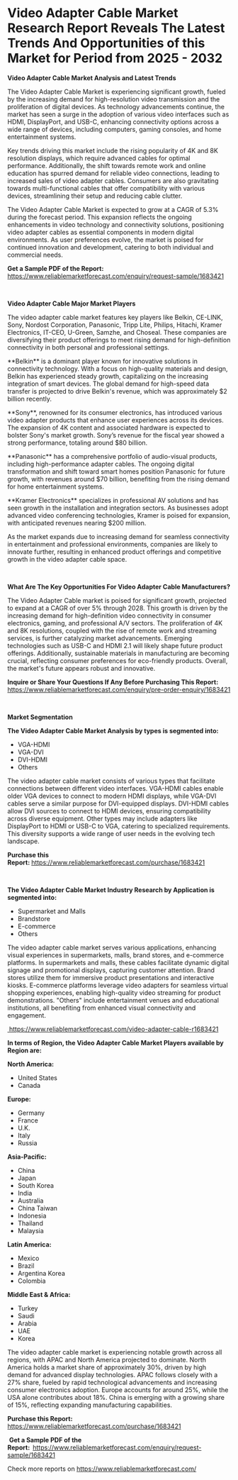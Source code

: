<p><h1>Video Adapter Cable Market Research Report Reveals The Latest Trends And Opportunities of this Market for Period from 2025 - 2032</h1></p><p><strong>Video Adapter Cable Market Analysis and Latest Trends</strong></p>
<p><p>The Video Adapter Cable Market is experiencing significant growth, fueled by the increasing demand for high-resolution video transmission and the proliferation of digital devices. As technology advancements continue, the market has seen a surge in the adoption of various video interfaces such as HDMI, DisplayPort, and USB-C, enhancing connectivity options across a wide range of devices, including computers, gaming consoles, and home entertainment systems.</p><p>Key trends driving this market include the rising popularity of 4K and 8K resolution displays, which require advanced cables for optimal performance. Additionally, the shift towards remote work and online education has spurred demand for reliable video connections, leading to increased sales of video adapter cables. Consumers are also gravitating towards multi-functional cables that offer compatibility with various devices, streamlining their setup and reducing cable clutter.</p><p>The Video Adapter Cable Market is expected to grow at a CAGR of 5.3% during the forecast period. This expansion reflects the ongoing enhancements in video technology and connectivity solutions, positioning video adapter cables as essential components in modern digital environments. As user preferences evolve, the market is poised for continued innovation and development, catering to both individual and commercial needs.</p></p>
<p><strong>Get a Sample PDF of the Report:&nbsp;</strong> <a href="https://www.reliablemarketforecast.com/enquiry/request-sample/1683421?utm_campaign=2247&utm_medium=2&utm_source=Github&utm_content=ia&utm_term=10022025&utm_id=video-adapter-cable">https://www.reliablemarketforecast.com/enquiry/request-sample/1683421</a></p>
<p>&nbsp;</p>
<p><strong>Video Adapter Cable Major Market Players</strong></p>
<p><p>The video adapter cable market features key players like Belkin, CE-LINK, Sony, Nordost Corporation, Panasonic, Tripp Lite, Philips, Hitachi, Kramer Electronics, IT-CEO, U-Green, Samzhe, and Choseal. These companies are diversifying their product offerings to meet rising demand for high-definition connectivity in both personal and professional settings.</p><p>**Belkin** is a dominant player known for innovative solutions in connectivity technology. With a focus on high-quality materials and design, Belkin has experienced steady growth, capitalizing on the increasing integration of smart devices. The global demand for high-speed data transfer is projected to drive Belkin's revenue, which was approximately $2 billion recently.</p><p>**Sony**, renowned for its consumer electronics, has introduced various video adapter products that enhance user experiences across its devices. The expansion of 4K content and associated hardware is expected to bolster Sony's market growth. Sony’s revenue for the fiscal year showed a strong performance, totaling around $80 billion.</p><p>**Panasonic** has a comprehensive portfolio of audio-visual products, including high-performance adapter cables. The ongoing digital transformation and shift toward smart homes position Panasonic for future growth, with revenues around $70 billion, benefiting from the rising demand for home entertainment systems.</p><p>**Kramer Electronics** specializes in professional AV solutions and has seen growth in the installation and integration sectors. As businesses adopt advanced video conferencing technologies, Kramer is poised for expansion, with anticipated revenues nearing $200 million.</p><p>As the market expands due to increasing demand for seamless connectivity in entertainment and professional environments, companies are likely to innovate further, resulting in enhanced product offerings and competitive growth in the video adapter cable space.</p></p>
<p>&nbsp;</p>
<p><strong>What Are The Key Opportunities For Video Adapter Cable Manufacturers?</strong></p>
<p><p>The Video Adapter Cable market is poised for significant growth, projected to expand at a CAGR of over 5% through 2028. This growth is driven by the increasing demand for high-definition video connectivity in consumer electronics, gaming, and professional A/V sectors. The proliferation of 4K and 8K resolutions, coupled with the rise of remote work and streaming services, is further catalyzing market advancements. Emerging technologies such as USB-C and HDMI 2.1 will likely shape future product offerings. Additionally, sustainable materials in manufacturing are becoming crucial, reflecting consumer preferences for eco-friendly products. Overall, the market's future appears robust and innovative.</p></p>
<p><strong>Inquire or Share Your Questions If Any Before Purchasing This Report:</strong> <a href="https://www.reliablemarketforecast.com/enquiry/pre-order-enquiry/1683421?utm_campaign=2247&utm_medium=2&utm_source=Github&utm_content=ia&utm_term=10022025&utm_id=video-adapter-cable">https://www.reliablemarketforecast.com/enquiry/pre-order-enquiry/1683421</a></p>
<p>&nbsp;</p>
<p><strong>Market Segmentation</strong></p>
<p><strong>The Video Adapter Cable Market Analysis by types is segmented into:</strong></p>
<p><ul><li>VGA-HDMI</li><li>VGA-DVI</li><li>DVI-HDMI</li><li>Others</li></ul></p>
<p><p>The video adapter cable market consists of various types that facilitate connections between different video interfaces. VGA-HDMI cables enable older VGA devices to connect to modern HDMI displays, while VGA-DVI cables serve a similar purpose for DVI-equipped displays. DVI-HDMI cables allow DVI sources to connect to HDMI devices, ensuring compatibility across diverse equipment. Other types may include adapters like DisplayPort to HDMI or USB-C to VGA, catering to specialized requirements. This diversity supports a wide range of user needs in the evolving tech landscape.</p></p>
<p><strong>Purchase this Report:&nbsp;</strong><a href="https://www.reliablemarketforecast.com/purchase/1683421?utm_campaign=2247&utm_medium=2&utm_source=Github&utm_content=ia&utm_term=10022025&utm_id=video-adapter-cable">https://www.reliablemarketforecast.com/purchase/1683421</a></p>
<p>&nbsp;</p>
<p><strong>The Video Adapter Cable Market Industry Research by Application is segmented into:</strong></p>
<p><ul><li>Supermarket and Malls</li><li>Brandstore</li><li>E-commerce</li><li>Others</li></ul></p>
<p><p>The video adapter cable market serves various applications, enhancing visual experiences in supermarkets, malls, brand stores, and e-commerce platforms. In supermarkets and malls, these cables facilitate dynamic digital signage and promotional displays, capturing customer attention. Brand stores utilize them for immersive product presentations and interactive kiosks. E-commerce platforms leverage video adapters for seamless virtual shopping experiences, enabling high-quality video streaming for product demonstrations. "Others" include entertainment venues and educational institutions, all benefiting from enhanced visual connectivity and engagement.</p></p>
<p><a href="https://www.reliablemarketforecast.com/video-adapter-cable-r1683421?utm_campaign=2247&utm_medium=2&utm_source=Github&utm_content=ia&utm_term=10022025&utm_id=video-adapter-cable">&nbsp;https://www.reliablemarketforecast.com/video-adapter-cable-r1683421</a></p>
<p><strong>In terms of Region, the Video Adapter Cable Market Players available by Region are:</strong></p>
<p>
    <p> <strong> North America: </strong>
        <ul>
            <li>United States</li>
            <li>Canada</li>
        </ul>
        </p> 
    <p> <strong> Europe: </strong>
        <ul>
            <li>Germany</li>
            <li>France</li>
            <li>U.K.</li>
            <li>Italy</li>
            <li>Russia</li>
        </ul>
        </p> 
    <p> <strong> Asia-Pacific: </strong>
        <ul>
            <li>China</li>
            <li>Japan</li>
            <li>South Korea</li>
            <li>India</li>
            <li>Australia</li>
            <li>China Taiwan</li>
            <li>Indonesia</li>
            <li>Thailand</li>
            <li>Malaysia</li>
        </ul>
        </p> 
    <p> <strong> Latin America: </strong>
        <ul>
            <li>Mexico</li>
            <li>Brazil</li>
            <li>Argentina Korea</li>
            <li>Colombia</li>
        </ul>
        </p> 
    <p> <strong> Middle East & Africa: </strong>
        <ul>
            <li>Turkey</li>
            <li>Saudi</li>
            <li>Arabia</li>
            <li>UAE</li>
            <li>Korea</li>
        </ul>
    </p>
    </p>
<p><p>The video adapter cable market is experiencing notable growth across all regions, with APAC and North America projected to dominate. North America holds a market share of approximately 30%, driven by high demand for advanced display technologies. APAC follows closely with a 27% share, fueled by rapid technological advancements and increasing consumer electronics adoption. Europe accounts for around 25%, while the USA alone contributes about 18%. China is emerging with a growing share of 15%, reflecting expanding manufacturing capabilities.</p></p>
<p><strong>Purchase this Report: </strong><a href="https://www.reliablemarketforecast.com/purchase/1683421?utm_campaign=2247&utm_medium=2&utm_source=Github&utm_content=ia&utm_term=10022025&utm_id=video-adapter-cable">https://www.reliablemarketforecast.com/purchase/1683421</a></p>
<p>&nbsp;<strong>Get a Sample PDF of the Report:&nbsp;&nbsp;</strong><a href="https://www.reliablemarketforecast.com/enquiry/request-sample/1683421?utm_campaign=2247&utm_medium=2&utm_source=Github&utm_content=ia&utm_term=10022025&utm_id=video-adapter-cable">https://www.reliablemarketforecast.com/enquiry/request-sample/1683421</a></p>
<p><strong></strong></p>
<p>Check more reports on <a href="https://www.reliablemarketforecast.com/?utm_campaign=2247&utm_medium=2&utm_source=Github&utm_content=ia&utm_term=10022025&utm_id=video-adapter-cable">https://www.reliablemarketforecast.com/</a></p>